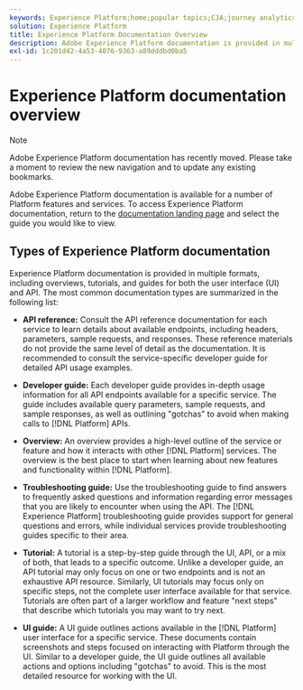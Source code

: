 ```yaml
---
keywords: Experience Platform;home;popular topics;CJA;journey analytics;customer journey analytics;campaign orchestration;orchestration;customer journey;journey;journey orchestration;capability;workflow
solution: Experience Platform
title: Experience Platform Documentation Overview
description: Adobe Experience Platform documentation is provided in multiple formats, including overviews, tutorials, and guides for both the user interface and API. Here is a brief description of the most common documentation types that are available for Experience Platform services.
exl-id: 1c201d42-4a53-4076-9363-a89dddbd0ba5
---
```

# Experience Platform documentation overview

>[!NOTE]
>
>Adobe Experience Platform documentation has recently moved. Please take a moment to review the new navigation and to update any existing bookmarks.

Adobe Experience Platform documentation is available for a number of Platform features and services. To access Experience Platform documentation, return to the [documentation landing page](https://experienceleague.adobe.com/docs/experience-platform.html) and select the guide you would like to view.

## Types of Experience Platform documentation

Experience Platform documentation is provided in multiple formats, including overviews, tutorials, and guides for both the user interface (UI) and API. The most common documentation types are summarized in the following list:

* **API reference:** Consult the API reference documentation for each service to learn details about available endpoints, including headers, parameters, sample requests, and responses. These reference materials do not provide the same level of detail as the documentation. It is recommended to consult the service-specific developer guide for detailed API usage examples.

* **Developer guide:** Each developer guide provides in-depth usage information for all API endpoints available for a specific service. The guide includes available query parameters, sample requests, and sample responses, as well as outlining "gotchas" to avoid when making calls to [!DNL Platform] APIs.

* **Overview:** An overview provides a high-level outline of the service or feature and how it interacts with other [!DNL Platform] services. The overview is the best place to start when learning about new features and functionality within [!DNL Platform].

* **Troubleshooting guide:** Use the troubleshooting guide to find answers to frequently asked questions and information regarding error messages that you are likely to encounter when using the API. The [!DNL Experience Platform] troubleshooting guide provides support for general questions and errors, while individual services provide troubleshooting guides specific to their area.

* **Tutorial:** A tutorial is a step-by-step guide through the UI, API, or a mix of both, that leads to a specific outcome. Unlike a developer guide, an API tutorial may only focus on one or two endpoints and is not an exhaustive API resource. Similarly, UI tutorials may focus only on specific steps, not the complete user interface available for that service. Tutorials are often part of a larger workflow and feature "next steps" that describe which tutorials you may want to try next.

* **UI guide:** A UI guide outlines actions available in the [!DNL Platform] user interface for a specific service. These documents contain screenshots and steps focused on interacting with Platform through the UI. Similar to a developer guide, the UI guide outlines all available actions and options including "gotchas" to avoid. This is the most detailed resource for working with the UI.
